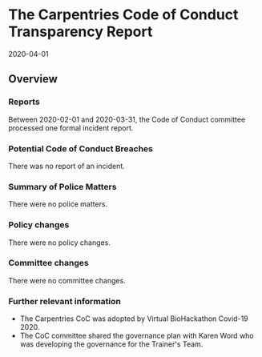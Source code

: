 # The Carpentries Code of Conduct Transparency Report

2020-04-01

## Overview

### Reports

Between 2020-02-01 and 2020-03-31, the Code of Conduct committee processed one formal incident report. 

### Potential Code of Conduct Breaches

There was no report of an incident.

### Summary of Police Matters

There were no police matters.

### Policy changes

There were no policy changes. 
 
### Committee changes

There were no committee changes.

### Further relevant information

- The Carpentries CoC was adopted by Virtual BioHackathon Covid-19 2020.
- The CoC committee shared the governance plan with Karen Word who was developing the governance for the Trainer's Team.
